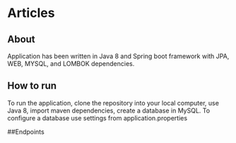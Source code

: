 # Articles

## About
Application has been written in Java 8 and Spring boot framework with JPA, WEB, MYSQL, and LOMBOK dependencies.
 
## How to run 
To run the application, clone the repository into your local computer, use Java 8, import maven dependencies, create a database in MySQL. To configure a database use settings from application.properties
 
##Endpoints
 


